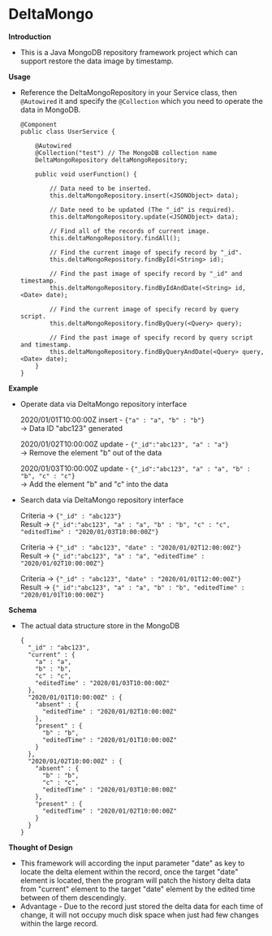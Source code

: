 # DeltaMongo

**Introduction**  
* This is a Java MongoDB repository framework project which can support restore the data image by timestamp.

**Usage**  
* Reference the DeltaMongoRepository in your Service class, then `@Autowired` it and specify the `@Collection` which you need to operate the data in MongoDB.

      @Component
      public class UserService {

          @Autowired
          @Collection("test") // The MongoDB collection name
          DeltaMongoRepository deltaMongoRepository;

          public void userFunction() {
          
              // Data need to be inserted.
              this.deltaMongoRepository.insert(<JSONObject> data);
              
              // Date need to be updated (The "_id" is required).
              this.deltaMongoRepository.update(<JSONObject> data);
              
              // Find all of the records of current image.
              this.deltaMongoRepository.findAll();
              
              // Find the current image of specify record by "_id".
              this.deltaMongoRepository.findById(<String> id);
              
              // Find the past image of specify record by "_id" and timestamp.
              this.deltaMongoRepository.findByIdAndDate(<String> id, <Date> date);
              
              // Find the current image of specify record by query script.
              this.deltaMongoRepository.findByQuery(<Query> query);
              
              // Find the past image of specify record by query script and timestamp.
              this.deltaMongoRepository.findByQueryAndDate(<Query> query, <Date> date);            
          }
      }
    

**Example**  
* Operate data via DeltaMongo repository interface  

    2020/01/01T10:00:00Z insert - `{"a" : "a", "b" : "b"}`  
    -> Data ID "abc123" generated  
    
    2020/01/02T10:00:00Z update - `{"_id":"abc123", "a" : "a"}`  
    -> Remove the element "b" out of the data  
    
    2020/01/03T10:00:00Z update - `{"_id":"abc123", "a" : "a", "b" : "b", "c" : "c"}`  
    -> Add the element "b" and "c" into the data  

* Search data via DeltaMongo repository interface  

    Criteria -> `{"_id" : "abc123"}`  
    Result -> `{"_id":"abc123", "a" : "a", "b" : "b", "c" : "c", "editedTime" : "2020/01/03T10:00:00Z"}` 
     
    Criteria -> `{"_id" : "abc123", "date" : "2020/01/02T12:00:00Z"}`  
    Result -> `{"_id":"abc123", "a" : "a", "editedTime" : "2020/01/02T10:00:00Z"}`  
    
    Criteria -> `{"_id" : "abc123", "date" : "2020/01/01T12:00:00Z"}`  
    Result -> `{"_id":"abc123", "a" : "a", "b" : "b", "editedTime" : "2020/01/01T10:00:00Z"}`  

**Schema**  
* The actual data structure store in the MongoDB  

      {  
        "_id" : "abc123",  
        "current" : {  
          "a" : "a",  
          "b" : "b",  
          "c" : "c",  
          "editedTime" : "2020/01/03T10:00:00Z"  
        },  
        "2020/01/01T10:00:00Z" : {  
          "absent" : {  
            "editedTime" : "2020/01/02T10:00:00Z"  
          },  
          "present" : {  
            "b" : "b",  
            "editedTime" : "2020/01/01T10:00:00Z"  
          }  
        },  
        "2020/01/02T10:00:00Z" : {  
          "absent" : {  
            "b" : "b",  
            "c" : "c",  
            "editedTime" : "2020/01/03T10:00:00Z"  
          },  
          "present" : {  
            "editedTime" : "2020/01/02T10:00:00Z"  
          }  
        }  
      }

**Thought of Design**  
* This framework will according the input parameter "date" as key to locate the delta element within the record, once the target "date" element is located, then the program will patch the history delta data from "current" element to the target "date" element by the edited time between of them descendingly.
* Advantage - Due to the record just stored the delta data for each time of change, it will not occupy much disk space when just had few changes within the large record.
